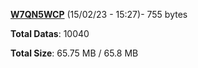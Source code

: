 [**W7QN5WCP**](/data/W7QN5WCP.txt) (15/02/23 - 15:27)- 755 bytes

**Total Datas**: 10040

**Total Size**: 65.75 MB / 65.8 MB